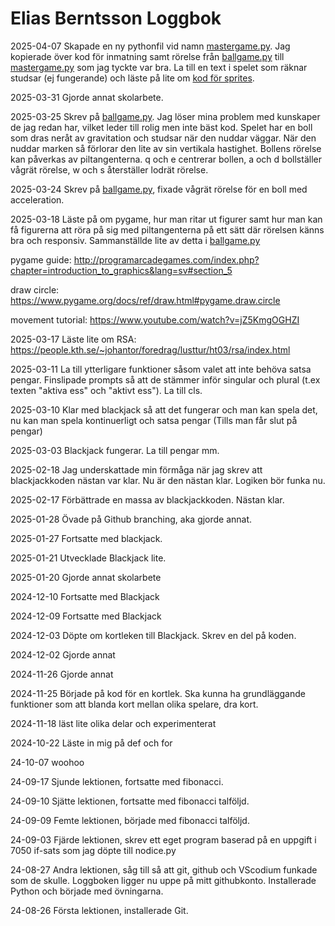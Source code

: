 Elias Berntsson Loggbok
=======================

2025-04-07
Skapade en ny pythonfil vid namn [mastergame.py](/mastergame.py). Jag kopierade över kod för inmatning samt rörelse från [ballgame.py](/ballgame.py) till [mastergame.py](/mastergame.py) som jag tyckte var bra. La till en text i spelet som räknar studsar (ej fungerande) och läste på lite om [kod för sprites](https://github.com/karlsson0214/demo_pygame/blob/main/04_droppings_v3_sprite.py).

2025-03-31
Gjorde annat skolarbete.

2025-03-25
Skrev på [ballgame.py](/ballgame.py). Jag löser mina problem med kunskaper de jag redan har, vilket leder till rolig men inte bäst kod. Spelet har en boll som dras neråt av gravitation och studsar när den nuddar väggar. När den nuddar marken så förlorar den lite av sin vertikala hastighet. Bollens rörelse kan påverkas av piltangenterna. q och e centrerar bollen, a och d bollställer vågrät rörelse, w och s återställer lodrät rörelse.

2025-03-24
Skrev på [ballgame.py](/ballgame.py), fixade vågrät rörelse för en boll med acceleration. 

2025-03-18
Läste på om pygame, hur man ritar ut figurer samt hur man kan få figurerna att röra på sig med piltangenterna på ett sätt där rörelsen känns bra och responsiv. Sammanställde lite av detta i [ballgame.py](/ballgame.py)

pygame guide:    http://programarcadegames.com/index.php?chapter=introduction_to_graphics&lang=sv#section_5 

draw circle:    https://www.pygame.org/docs/ref/draw.html#pygame.draw.circle

movement tutorial:  https://www.youtube.com/watch?v=jZ5KmgOGHZI


2025-03-17
Läste lite om RSA: https://people.kth.se/~johantor/foredrag/lusttur/ht03/rsa/index.html 

2025-03-11
La till ytterligare funktioner såsom valet att inte behöva satsa pengar. Finslipade prompts så att de stämmer inför singular och plural (t.ex texten "aktiva ess" och "aktivt ess"). La till cls. 

2025-03-10
Klar med blackjack så att det fungerar och man kan spela det, nu kan man spela kontinuerligt och satsa pengar (Tills man får slut på pengar)

2025-03-03
Blackjack fungerar. La till pengar mm.

2025-02-18
Jag underskattade min förmåga när jag skrev att blackjackkoden nästan var klar. Nu är den nästan klar. Logiken bör funka nu.

2025-02-17
Förbättrade en massa av blackjackkoden. Nästan klar.

2025-01-28
Övade på Github branching, aka gjorde annat.

2025-01-27
Fortsatte med blackjack.

2025-01-21
Utvecklade Blackjack lite.

2025-01-20
Gjorde annat skolarbete

2024-12-10
Fortsatte med Blackjack

2024-12-09
Fortsatte med Blackjack

2024-12-03
Döpte om kortleken till Blackjack. Skrev en del på koden.

2024-12-02
Gjorde annat

2024-11-26
Gjorde annat

2024-11-25
Började på kod för en kortlek. Ska kunna ha grundläggande funktioner som att blanda kort mellan olika spelare, dra kort.

2024-11-18
läst lite olika delar och experimenterat 

2024-10-22
Läste in mig på def och for

24-10-07
woohoo

24-09-17
Sjunde lektionen, fortsatte med fibonacci.

24-09-10
Sjätte lektionen, fortsatte med fibonacci talföljd.

24-09-09
Femte lektionen, började med fibonacci talföljd.

24-09-03
Fjärde lektionen, skrev ett eget program baserad på en uppgift i 7050 if-sats som jag döpte till nodice.py

24-08-27
Andra lektionen, såg till så att git, github och VScodium funkade som de skulle. Loggboken ligger nu uppe på mitt githubkonto. Installerade Python och började med övningarna.

24-08-26
Första lektionen, installerade Git.